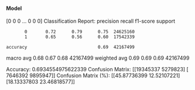#### Model
[0 0 0 ... 0 0 0]
Classification Report:
              precision    recall  f1-score   support

           0       0.72      0.79      0.75  24625160
           1       0.65      0.56      0.60  17542339

    accuracy                           0.69  42167499
   macro avg       0.68      0.67      0.68  42167499
weighted avg       0.69      0.69      0.69  42167499

Accuracy: 0.6934554975622339
Confusion Matrix:
[[19345337  5279823]
 [ 7646392  9895947]]
Confusion Matrix (%):
[[45.87736399 12.52107221]
 [18.13337803 23.46818577]]
